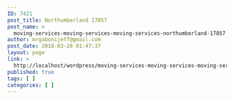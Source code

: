 ```yaml
---
ID: 7421
post_title: Northumberland 17857
post_name: >
  moving-services-moving-services-moving-services-northumberland-17857
author: mrgabonijeff@gmail.com
post_date: 2018-03-28 01:47:37
layout: page
link: >
  http://localhost/wordpress/moving-services-moving-services-moving-services-northumberland-17857/
published: true
tags: [ ]
categories: [ ]
---
```

